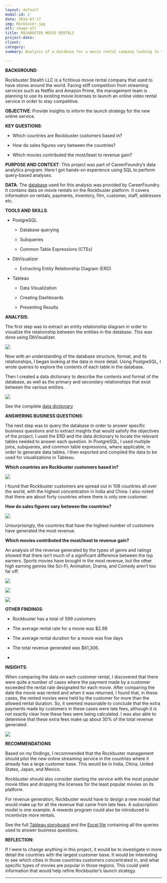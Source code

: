 ```yaml
---
layout: default
modal-id: 2
date: 2014-07-17
img: RockCover.jpg
alt: image-alt
title: ROCKBUSTER MOVIE RENTALS
project-date: 
client: 
category: 
summary: Analysis of a database for a movie rental company looking to transition to online streaming service

---
```


**BACKGROUND**: 

Rockbuster Stealth LLC is a fictitious movie rental company that used to have stores around the world. Facing stiff competition from streaming services such as Netflix and Amazon Prime, the management team is planning to use its existing movie licenses to launch an online video rental service in order to stay competitive.

**OBJECTIVE**: Provide insights to inform the launch strategy for the new online service.

**KEY QUESTIONS**:

* Which countries are Rockbuster customers based in?

* How do sales figures vary between the countries?

* Which movies contributed the most/least to revenue gain? 

**PURPOSE AND CONTEXT**: This project was part of CareerFoundry’s data analytics program. Here I got hands-on experience using SQL to perform query-based analyses.

**DATA**: The [database](https://drive.google.com/file/d/1hVzBWz5ORRbI37HA8p5tAiuZyMOe66yI/view) used for this analysis was provided by CareerFoundry. It contains data on movie rentals on the Rockbuster platform. It covers information on rentals, payments, inventory, film, customer, staff, addresses etc.

**TOOLS AND SKILLS**: 

* PostgreSQL

    * Database querying
    
    * Subqueries
    
    * Common Table Expressions (CTEs)

* DbVisualizer

    * Extracting Entity Relationship Diagram (ERD)
   

* Tableau

    * Data Visualization	
   
    * Creating Dashboards
    
    * Presenting Results

**ANALYSIS**:

The first step was to extract an entity relationship diagram in order to visualize the relationship between the entities in the database. This was done using DbVisualizer.

![](https://github.com/fiyinogun/fiyinogun.github.io/blob/master/img/Rockbuster%20case%20study/ERD.png?raw=true)

Now with an understanding of the database structure, format, and its relationships, I began looking at the data in more detail. Using PostgreSQL, I wrote queries to explore the contents of each table in the database.

Then I created a data dictionary to describe the contents and format of the database, as well as the primary and secondary relationships that exist between the various entities.


![](https://github.com/fiyinogun/fiyinogun.github.io/blob/master/img/Rockbuster%20case%20study/datadict.png?raw=true)

See the complete [data dictionary](https://coach-courses-us.s3.amazonaws.com/exercises/1054/52364/cf6df472a8db61c5b0164a5200ac96aa/DI--Task-3.10---Presenting-SQL-Results--Data-Dictionary-.pdf)



**ANSWERING BUSINESS QUESTIONS**:

The next step was to query the database in order to answer specific business questions and to extract insights that would satisfy the objectives of the project. I used the ERD and the data dictionary to locate the relevant tables needed to answer each question. In PostgreSQL, I used multiple joins, subqueries, and common table expressions, where applicable, in order to generate data tables. I then exported and compiled the data to be used for visualizations in Tableau.

**Which countries are Rockbuster customers based in?**

![](https://github.com/fiyinogun/fiyinogun.github.io/blob/master/img/Rockbuster%20case%20study/customerloc.png?raw=true)

I found that Rockbuster customers are spread out in 108 countries all over the world, with the highest concentration in India and China. I also noted that there are about forty countries where there is only one customer. 


**How do sales figures vary between the countries?**

![](https://github.com/fiyinogun/fiyinogun.github.io/blob/master/img/Rockbuster%20case%20study/countryrev.png?raw=true)

Unsurprisingly, the countries that have the highest number of customers have generated the most revenue.


**Which movies contributed the most/least to revenue gain?**

An analysis of the revenue generated by the types of genre and ratings showed that there isn’t much of a significant difference between the top earners. Sports movies have brought in the most revenue, but the other high earning genres like Sci-Fi, Animation, Drama, and Comedy aren’t too far off. 

![](https://github.com/fiyinogun/fiyinogun.github.io/blob/master/img/Rockbuster%20case%20study/genre.png?raw=true)

![](https://github.com/fiyinogun/fiyinogun.github.io/blob/master/img/Rockbuster%20case%20study/rating.png?raw=true)

![](https://github.com/fiyinogun/fiyinogun.github.io/blob/master/img/Rockbuster%20case%20study/movierev.png?raw=true)

**OTHER FINDINGS**:

* Rockbuster has a total of 599 customers

* The average rental rate for a movie was $2.98

* The average rental duration for a movie was five days

* The total revenue generated was $61,306.
* 

**INSIGHTS**:

When comparing the data on each customer rental, I discovered that there were quite a number of cases where the payment made by a customer exceeded the rental rate designated for each movie. After comparing the date the movie was rented and when it was returned, I found that, in these cases, the rented movies were held by the customer for more than the allowed rental duration. So, it seemed reasonable to conclude that the extra payments made by customers in these cases were late fees, although it is not exactly clear how these fees were being calculated. I was also able to determine that these extra fees make up about 30% of the total revenue generated.


![](https://github.com/fiyinogun/fiyinogun.github.io/blob/master/img/Rockbuster%20case%20study/late.png?raw=true)


**RECOMMENDATIONS**

Based on my findings, I recommended that the Rockbuster management should pilot the new online streaming service in the countries where it already has a large customer base. This would be in India, China, United States, Japan, and Mexico.

Rockbuster should also consider starting the service with the most popular movie titles and dropping the licenses for the least popular movies on its platform.

For revenue generation, Rockbuster would have to design a new model that would make up for all the revenue that came from late fees. A subscription model is one example. A rewards program could also be introduced to incentivize more rentals.

See the full [Tableau storyboard](https://public.tableau.com/app/profile/fiyin4479/viz/DITask3_10-PresentingSQLResultsPresentation/Rockbuster?publish=yes) and the [Excel file](https://coach-courses-us.s3.amazonaws.com/exercises/1054/52364/d5863a769814019cf352cb14d08fc486/DI--Task-3.10---Presenting-SQL-Results--SQL-results-and-queries-.xlsx) containing all the queries used to answer business questions.

**REFLECTION**:

If I were to change anything in this project, it would be to investigate in more detail the countries with the largest customer base. It would be interesting to see which cities in those countries customers concentrated in, and what specific types of movies are popular in those regions. This could yield information that would help refine Rockbuster’s launch strategy.

---


